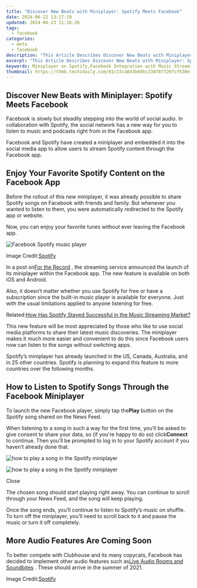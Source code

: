 ```yaml
---
title: "Discover New Beats with Miniplayer: Spotify Meets Facebook"
date: 2024-06-22 13:17:19
updated: 2024-06-23 11:16:26
tags:
  - facebook
categories:
  - meta
  - facebook
description: "This Article Describes Discover New Beats with Miniplayer: Spotify Meets Facebook"
excerpt: "This Article Describes Discover New Beats with Miniplayer: Spotify Meets Facebook"
keywords: Miniplayer on Spotify,Facebook Integration with Music Streaming,Spotify's New Features Update,Social Media Music Streaming,Discover New Beats,Facebook Spotify Experience,Spotify Playlist Sharing via Facebook
thumbnail: https://thmb.techidaily.com/81c13ca843b69bc230707726fcf630e171a8ad9a8fe460d7f27ac14f30c5db39.jpg
---
```


## Discover New Beats with Miniplayer: Spotify Meets Facebook

 Facebook is slowly but steadily stepping into the world of social audio. In collaboration with Spotify, the social network has a new way for you to listen to music and podcasts right from in the Facebook app.

 Facebook and Spotify have created a miniplayer and embedded it into the social media app to allow users to stream Spotify content through the Facebook app.

## Enjoy Your Favorite Spotify Content on the Facebook App

 Before the rollout of this new miniplayer, it was already possible to share Spotify songs on Facebook with friends and family. But whenever you wanted to listen to them, you were automatically redirected to the Spotify app or website.

 Now, you can enjoy your favorite tunes without ever leaving the Facebook app.

![Facebook Spotify music player](https://static1.makeuseofimages.com/wordpress/wp-content/uploads/2021/04/spotify-miniplayer.png)

 Image Credit:[Spotify](https://newsroom.spotify.com/2021-04-26/share-explore-and-discover-music-and-podcasts-via-spotify-in-the-facebook-app/)

 In a post on[For the Record](https://newsroom.spotify.com/2021-04-26/share-explore-and-discover-music-and-podcasts-via-spotify-in-the-facebook-app/) , the streaming service announced the launch of its miniplayer within the Facebook app. The new feature is available on both iOS and Android.

 Also, it doesn’t matter whether you use Spotify for free or have a subscription since the built-in music player is available for everyone. Just with the usual limitations applied to anyone listening for free.

 Related:[How Has Spotify Stayed Successful in the Music Streaming Market?](https://www.makeuseof.com/how-spotify-stays-successful-in-music-streaming/)

 This new feature will be most appreciated by those who like to use social media platforms to share their latest music discoveries. The miniplayer makes it much more easier and convenient to do this since Facebook users now can listen to the songs without switching apps.

 Spotify’s miniplayer has already launched in the US, Canada, Australia, and in 25 other countries. Spotify is planning to expand this feature to more countries over the following months.

## How to Listen to Spotify Songs Through the Facebook Miniplayer

 To launch the new Facebook player, simply tap the**Play** button on the Spotify song shared on the News Feed.

 When listening to a song in such a way for the first time, you’ll be asked to give consent to share your data, so (if you're happy to do so) click**Connect** to continue. Then you’ll be prompted to log in to your Spotify account if you haven’t already done that.

![how to play a song in the Spotify miniplayer](https://static1.makeuseofimages.com/wordpress/wp-content/uploads/2021/04/facebook-miniplayer.jpg)

![how to play a song in the Spotify miniplayer](https://static1.makeuseofimages.com/wordpress/wp-content/uploads/2021/04/facebook-miniplayer1.jpg)

Close

 The chosen song should start playing right away. You can continue to scroll through your News Feed, and the song will keep playing.

 Once the song ends, you’ll continue to listen to Spotify’s music on shuffle. To turn off the miniplayer, you’ll need to scroll back to it and pause the music or turn it off completely.

## More Audio Features Are Coming Soon

 To better compete with Clubhouse and its many copycats, Facebook has decided to implement other audio features such as[Live Audio Rooms and Soundbites](https://www.makeuseof.com/facebook-introduces-social-audio-features-compete-clubhouse/) . These should arrive in the summer of 2021.

 Image Credit:[Spotify](https://newsroom.spotify.com/2021-04-26/share-explore-and-discover-music-and-podcasts-via-spotify-in-the-facebook-app/)


<ins class="adsbygoogle"
     style="display:block"
     data-ad-format="autorelaxed"
     data-ad-client="ca-pub-7571918770474297"
     data-ad-slot="1223367746"></ins>



<ins class="adsbygoogle"
     style="display:block"
     data-ad-client="ca-pub-7571918770474297"
     data-ad-slot="8358498916"
     data-ad-format="auto"
     data-full-width-responsive="true"></ins>
